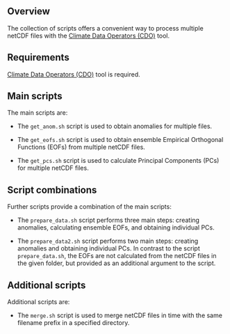 ## Overview

The collection of scripts offers a convenient way to process multiple netCDF files with the [Climate Data
Operators (CDO)](https://code.mpimet.mpg.de/projects/cdo) tool.

## Requirements

[Climate Data Operators (CDO)](https://code.mpimet.mpg.de/projects/cdo) tool is required.

## Main scripts

The main scripts are:

- The `get_anom.sh` script is used to obtain anomalies for multiple files.

- The `get_eofs.sh` script is used to obtain ensemble Empirical Orthogonal Functions (EOFs) from multiple netCDF files.

- The `get_pcs.sh` script is used to calculate Principal Components (PCs) for multiple netCDF files.

## Script combinations

Further scripts provide a combination of the main scripts:

- The `prepare_data.sh` script performs three main steps: creating anomalies, calculating ensemble EOFs, and obtaining individual PCs.

- The `prepare_data2.sh` script performs two main steps: creating anomalies and obtaining individual PCs. In contrast to the script `prepare_data.sh`, the EOFs are not calculated from the netCDF files in the given folder, but provided as an additional argument to the script.

## Additional scripts

Additional scripts are:

- The `merge.sh` script is used to merge netCDF files in time with the same filename prefix in a specified directory.
